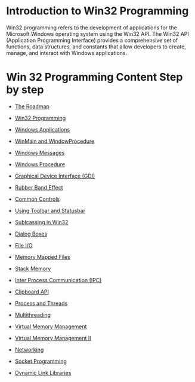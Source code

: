 # **Introduction to Win32 Programming**

Win32 programming refers to the development of applications for the Microsoft Windows operating system using the Win32 API. The Win32 API (Application Programming Interface) provides a comprehensive set of functions, data structures, and constants that allow developers to create, manage, and interact with Windows applications.


# **Win 32 Programming Content Step by step**
- <a href="https://github.com/RaviTambade/WindowsProgramming/blob/main/notes/roadmap.md"> The Roadmap</a>

- <a href="https://github.com/RaviTambade/WindowsProgramming/blob/main/notes/win32programming.md"> Win32 Programming</a>
- <a href="https://github.com/RaviTambade/WindowsProgramming/blob/main/notes/windowsapplication.md"> Windows Applications</a>
- <a href="https://github.com/RaviTambade/WindowsProgramming/blob/main/notes/winmain.md"> WinMain and WindowProcedure</a>
- <a href="https://github.com/RaviTambade/WindowsProgramming/blob/main/notes/windwosmessges.md"> Windows Messages</a>
- <a href="https://github.com/RaviTambade/WindowsProgramming/blob/main/notes/windowprocedure.md">Windows Procedure </a>
- <a href="https://github.com/RaviTambade/WindowsProgramming/blob/main/notes/gdi.md">Graphical Device Interface (GDI) </a>
- <a href="https://github.com/RaviTambade/WindowsProgramming/blob/main/notes/rubberbandeffect.md">Rubber Band Effect </a>
- <a href="https://github.com/RaviTambade/WindowsProgramming/blob/main/notes/commoncontrols.md">Common Controls </a>
- <a href="https://github.com/RaviTambade/WindowsProgramming/blob/main/notes/toolbarstatusbar.md"> Using Toolbar and Statusbar</a>
- <a href="https://github.com/RaviTambade/WindowsProgramming/blob/main/notes/subclassing.md"> Sublcassing in Win32</a>
- <a href="https://github.com/RaviTambade/WindowsProgramming/blob/main/notes/dialogboxes.md"> Dialog Boxes</a>
- <a href="https://github.com/RaviTambade/WindowsProgramming/blob/main/notes/fileio.md"> File I/O</a>
- <a href="https://github.com/RaviTambade/WindowsProgramming/blob/main/notes/memorymappedfile.md">Memory Mapped Files</a>
- <a href="https://github.com/RaviTambade/WindowsProgramming/blob/main/notes/stack.md"> Stack Memory</a>
- <a href="https://github.com/RaviTambade/WindowsProgramming/blob/main/notes/ipc.md"> Inter Process Communication (IPC)</a>
- <a href="https://github.com/RaviTambade/WindowsProgramming/blob/main/notes/clipboard.md"> Clipboard API</a>
- <a href="https://github.com/RaviTambade/WindowsProgramming/blob/main/notes/processmgmt.md"> Process and Threads</a>
- <a href="https://github.com/RaviTambade/WindowsProgramming/blob/main/notes/multithreading.md"> Multithreading</a>
- <a href="https://github.com/RaviTambade/WindowsProgramming/blob/main/notes/memroymgmt.md">Virtual Memory Management</a>
- <a href="https://github.com/RaviTambade/WindowsProgramming/blob/main/notes/vmm.md"> Virtual Memory Management II</a>
- <a href="https://github.com/RaviTambade/WindowsProgramming/blob/main/notes/networking.md"> Networking</a>
- <a href="https://github.com/RaviTambade/WindowsProgramming/blob/main/notes/socketprogramming.md">Socket Programming</a>
- <a href="https://github.com/RaviTambade/WindowsProgramming/blob/main/notes/dll.md"> Dynamic Link Libraries</a>
